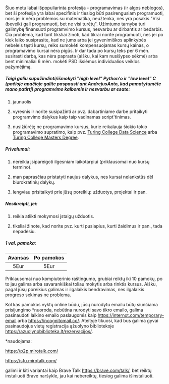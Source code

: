 Šiuo metu labai išpopuliarinta profesija - programavimas (ir algos neblogos), bet ši profesija yra labai specifinis ir tiesiog būti pasirengusiam programuoti, nors jei ir nėra problemos su matematika, neužtenka, nes yra posakis "Visi (beveik) gali programuoti, bet ne visi turėtų". Užimtumo tarnyba turi galimybę finansuoti programvimo kursus, nesvarbu ar dirbantis ar bedarbis. Čia problema, kad turit tiksliai žinoti, kad tikrai norite programuoti, nes jei po kiek laiko susiprasite, kad ne jums arba jei gyvenimiškos aplinkybės nebeleis tęsti kursų, reiks sumokėti kompensuojamas kursų kainas, o programavimo kursai nėra pigūs. Ir dar tada po kursų teks per 6 mėn. susirasti darbą, kas nėra paprasta (aišku, kai kam nusišypso sėkmė) arba bent minimaliai 6 mėn. mokėti PSD išsiėmus individualios veiklos pažymėjimą. 

##### Taigi galiu supažindinti/išmokyti **"high level" Python'o** ir **"low level" C** (pačioje apačioje galite paspausti ant AndrejusAnto, kad pamatytumėte mano patirtį) programvimo kalbomis ir nesvarbu ar esate:

1) jaunuolis

2) vyresnis ir norite susipažinti ar pvz. dabartiniame darbe pritaikyti programvimo dalykus kaip taip vadinamas script'tinimas.

3) nusižiūrėję ne programavimo kursus, kurie reikalauja šiokio tokio programavimo supratimo,  kaip pvz. [Turing College Data Science](https://www.turingcollege.com/data-science) arba [Turing College Masters Degree](https://www.turingcollege.com/masters-degree).

##### Privalumai:
1) nereikia įsipareigoti ilgesniam laikotarpiui (priklausomai nuo kursų termino).

2) man paprasčiau pristatyti naujus dalykus, nes kursai nelankstūs dėl biurokratinių dalykų.

3) lengviau prisitaikyti prie jūsų poreikių: užduotys, projektai ir pan.

##### Nesikreipti, jei:
1) reikia atlikti mokymosi įstaigų užduotis.

2) tiksliai žinote, kad norite pvz. kurti puslapius, kurti žaidimus ir pan., tada nepadėsiu.

##### 1 val. pamoka:

| Avansas | Po pamokos |
|  :---:  |    :---:   |
|   5Eur  |     5Eur   |

Priklausomai nuo kompiuterinio raštingumo, grubiai reiktų iki 10 pamokų, po to jau galima arba savarankiškai toliau mokytis arba rinktis kursus. Aišku, pagal jūsų poreikius galimas ir ilgalaikis bendravimas, nes ilgalaikis progreso sekimas ne problema. 

Kol kas pamokos vyktų online būdu, jūsų nurodytu emailu būtų siunčiama prisijungimo *nuoroda, nebūtina nurodyti savo tikro emailo, galima pasinaudoti laikino emailo paslaugomis kaip https://internxt.com/temporary-email arba https://incognitomail.co/. Ateityje tikuosi, kad bus galima gyvai pasinaudojus vietų registracija ąžuolyno bibliotekoje https://azuolynobiblioteka.lt/rezervacijos/.

*naudojama:

https://p2p.mirotalk.com/

https://sfu.mirotalk.com/ 

galimi ir kiti variantai kaip Brave Talk https://brave.com/talk/, bet reiktų instaliuoti Brave naršykle, jau kai nebereiktų, tiesiog galima išinstaliuoti.
